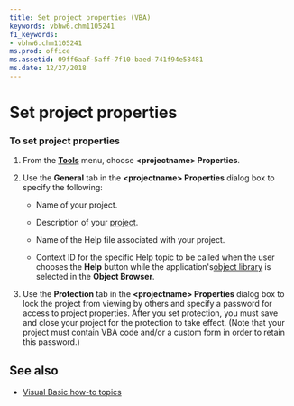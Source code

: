 ```yaml
---
title: Set project properties (VBA)
keywords: vbhw6.chm1105241
f1_keywords:
- vbhw6.chm1105241
ms.prod: office
ms.assetid: 09ff6aaf-5aff-7f10-baed-741f94e58481
ms.date: 12/27/2018
---
```



# Set project properties

### To set project properties

1. From the **[Tools](../reference/user-interface-help/tools-menu.md)** menu, choose **&lt;projectname&gt; Properties**.
    
2. Use the **General** tab in the **&lt;projectname&gt; Properties** dialog box to specify the following:
    
   - Name of your project.
    
   - Description of your [project](../Glossary/vbe-glossary.md#project).
    
   - Name of the Help file associated with your project.
    
   - Context ID for the specific Help topic to be called when the user chooses the **Help** button while the application's[object library](../Glossary/vbe-glossary.md#object-library) is selected in the **Object Browser**.
    
3. Use the **Protection** tab in the **&lt;projectname&gt; Properties** dialog box to lock the project from viewing by others and specify a password for access to project properties. After you set protection, you must save and close your project for the protection to take effect. (Note that your project must contain VBA code and/or a custom form in order to retain this password.)
    
## See also

- [Visual Basic how-to topics](../reference/user-interface-help/visual-basic-how-to-topics.md)

